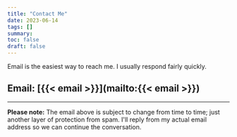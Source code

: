 ```yaml
---
title: "Contact Me"
date: 2023-06-14
tags: []
summary:
toc: false
draft: false
---
```


Email is the easiest way to reach me. I usually respond fairly quickly.

## Email: [{{< email >}}](mailto:{{< email >}})

---

__Please note:__ The email above is subject to change from time to time; just another layer of protection from spam. I'll reply from my actual email address so we can continue the conversation.